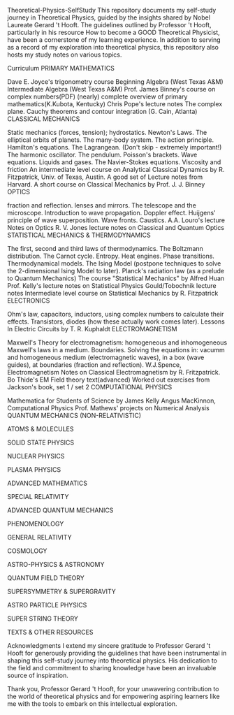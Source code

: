 Theoretical-Physics-SelfStudy
This repository documents my self-study journey in Theoretical Physics, guided by the insights shared by Nobel Laureate Gerard 't Hooft. The guidelines outlined by Professor 't Hooft, particularly in his resource How to become a GOOD Theoretical Physicist, have been a cornerstone of my learning experience. In addition to serving as a record of my exploration into theoretical physics, this repository also hosts my study notes on various topics.

Curriculum
PRIMARY MATHEMATICS

Dave E. Joyce's trigonometry course
Beginning Algebra (West Texas A&M)
Intermediate Algebra (West Texas A&M)
Prof. James Binney's course on complex numbers(PDF)
(nearly) complete overview of primary mathematics(K.Kubota, Kentucky)
Chris Pope's lecture notes
The complex plane. Cauchy theorems and contour integration (G. Cain, Atlanta)
CLASSICAL MECHANICS

Static mechanics (forces, tension); hydrostatics. Newton's Laws.
The elliptical orbits of planets. The many-body system.
The action principle. Hamilton's equations. The Lagrangean. (Don't skip - extremely important!)
The harmonic oscillator. The pendulum.
Poisson's brackets.
Wave equations. Liquids and gases. The Navier-Stokes equations. Viscosity and friction
An intermediate level course on Analytical Classical Dynamics by R. Fitzpatrick, Univ. of Texas, Austin.
A good set of Lecture notes from Harvard.
A short course on Classical Mechanics by Prof. J. J. Binney
OPTICS

fraction and reflection.
lenses and mirrors.
The telescope and the microscope.
Introduction to wave propagation.
Doppler effect.
Huijgens' principle of wave superposition.
Wave fronts.
Caustics.
A.A. Louro's lecture Notes on Optics
R. V. Jones lecture notes on Classical and Quantum Optics
STATISTICAL MECHANICS & THERMODYNAMICS

The first, second and third laws of thermodynamics.
The Boltzmann distribution.
The Carnot cycle. Entropy. Heat engines.
Phase transitions. Thermodynamical models.
The Ising Model (postpone techniques to solve the 2-dimensional Ising Model to later).
Planck's radiation law (as a prelude to Quantum Mechanics)
The course "Statistical Mechanics" by Alfred Huan
Prof. Kelly's lecture notes on Statistical Physics
Gould/Tobochnik lecture notes
Intermediate level course on Statistical Mechanics by R. Fitzpatrick
ELECTRONICS

Ohm's law, capacitors, inductors, using complex numbers to calculate their effects.
Transistors, diodes (how these actually work comes later).
Lessons In Electric Circuits by T. R. Kuphaldt
ELECTROMAGNETISM

Maxwell's Theory for electromagnetism: homogeneous and inhomogeneous
Maxwell's laws in a medium. Boundaries. Solving the equations in: vacumm and homogeneous medium (electromagnetic waves), in a box (wave guides), at boundaries (fraction and reflection).
W.J.Spence, Electromagnetism
Notes on Classical Electromagnetism by R. Fritzpatrick.
Bo Thide's EM Field theory text(advanced)
Worked out exercises from Jackson's book, set 1 / set 2
COMPUTATIONAL PHYSICS

Mathematica for Students of Science by James Kelly
Angus MacKinnon, Computational Physics
Prof. Mathews' projects on Numerical Analysis
QUANTUM MECHANICS (NON-RELATIVISTIC)

ATOMS & MOLECULES

SOLID STATE PHYSICS

NUCLEAR PHYSICS

PLASMA PHYSICS

ADVANCED MATHEMATICS

SPECIAL RELATIVITY

ADVANCED QUANTUM MECHANICS

PHENOMENOLOGY

GENERAL RELATIVITY

COSMOLOGY

ASTRO-PHYSICS & ASTRONOMY

QUANTUM FIELD THEORY

SUPERSYMMETRY & SUPERGRAVITY

ASTRO PARTICLE PHYSICS

SUPER STRING THEORY

TEXTS & OTHER RESOURCES

Acknowledgments
I extend my sincere gratitude to Professor Gerard 't Hooft for generously providing the guidelines that have been instrumental in shaping this self-study journey into theoretical physics. His dedication to the field and commitment to sharing knowledge have been an invaluable source of inspiration.

Thank you, Professor Gerard 't Hooft, for your unwavering contribution to the world of theoretical physics and for empowering aspiring learners like me with the tools to embark on this intellectual exploration.

